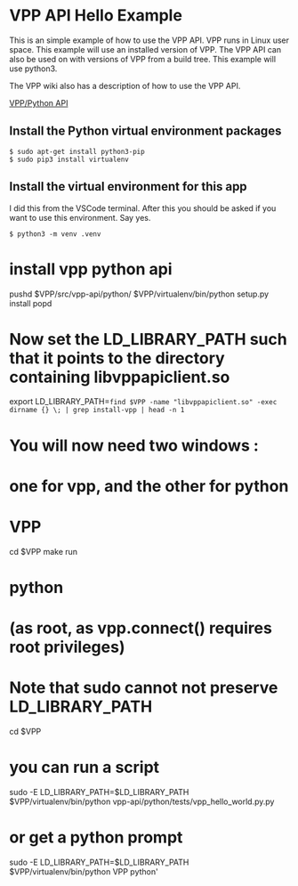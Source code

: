 # VPP API Hello Example

This is an simple example of how to use the VPP API. VPP runs in Linux user space. This example will use an installed version of VPP. The VPP API can also be used on with versions of VPP from a build tree. This example will use python3.

The VPP wiki also has a description of how to use the VPP API. 

[VPP/Python API](https://wiki.fd.io/view/VPP/Python_API)

## Install the Python virtual environment packages

``` console
$ sudo apt-get install python3-pip
$ sudo pip3 install virtualenv

```

## Install the virtual environment for this app

I did this from the VSCode terminal. After this you should be asked if you want to use this environment. Say yes.

``` console
$ python3 -m venv .venv

```

# install vpp python api
pushd $VPP/src/vpp-api/python/
$VPP/virtualenv/bin/python setup.py install
popd
 
# Now set the LD_LIBRARY_PATH such that it points to the directory containing libvppapiclient.so
export LD_LIBRARY_PATH=`find $VPP -name "libvppapiclient.so" -exec dirname {} \; | grep install-vpp | head -n 1`
 
# You will now need two windows :
# one for vpp, and the other for python
 
# VPP
cd $VPP
make run
 
# python
# (as root, as vpp.connect() requires root privileges)
# Note that sudo cannot not preserve LD_LIBRARY_PATH
cd $VPP
 
# you can run a script 
sudo -E LD_LIBRARY_PATH=$LD_LIBRARY_PATH $VPP/virtualenv/bin/python vpp-api/python/tests/vpp_hello_world.py.py
 
# or get a python prompt
sudo -E LD_LIBRARY_PATH=$LD_LIBRARY_PATH $VPP/virtualenv/bin/python
VPP python'